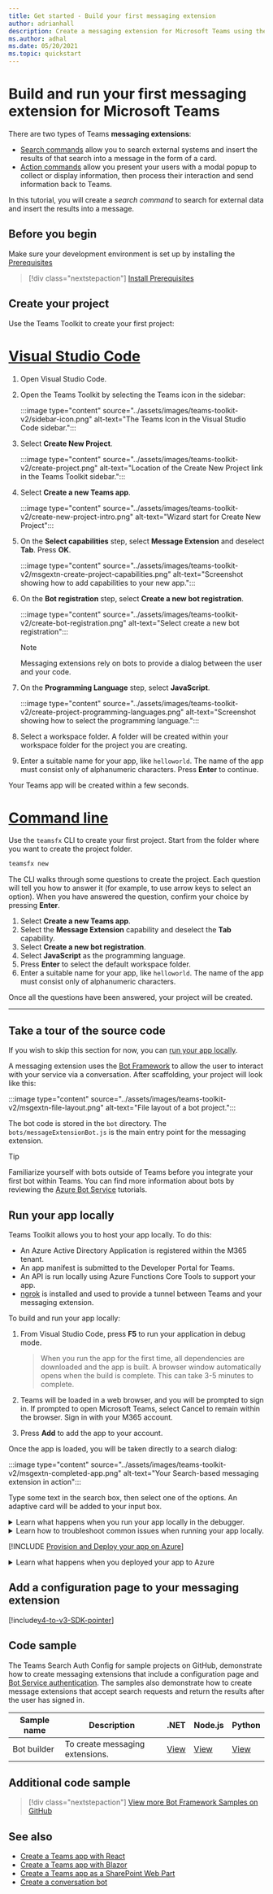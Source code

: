 ```yaml
---
title: Get started - Build your first messaging extension
author: adrianhall
description: Create a messaging extension for Microsoft Teams using the Teams Toolkit.
ms.author: adhal
ms.date: 05/20/2021
ms.topic: quickstart
---
```


# Build and run your first messaging extension for Microsoft Teams

There are two types of Teams **messaging extensions**:

- [Search commands](../messaging-extensions/how-to/search-commands/define-search-command.md) allow you to search external systems and insert the results of that search into a message in the form of a card.
- [Action commands](../messaging-extensions/how-to/action-commands/define-action-command.md) allow you present your users with a modal popup to collect or display information, then process their interaction and send information back to Teams.

In this tutorial, you will create a *search command* to search for external data and insert the results into a message.  

## Before you begin

Make sure your development environment is set up by installing the [Prerequisites](prerequisites.md)

> [!div class="nextstepaction"]
> [Install Prerequisites](prerequisites.md)

## Create your project

Use the Teams Toolkit to create your first project:

# [Visual Studio Code](#tab/vscode)

1. Open Visual Studio Code.
1. Open the Teams Toolkit by selecting the Teams icon in the sidebar:

    :::image type="content" source="../assets/images/teams-toolkit-v2/sidebar-icon.png" alt-text="The Teams Icon in the Visual Studio Code sidebar.":::

1. Select **Create New Project**.

   :::image type="content" source="../assets/images/teams-toolkit-v2/create-project.png" alt-text="Location of the Create New Project link in the Teams Toolkit sidebar.":::

1. Select **Create a new Teams app**.

   :::image type="content" source="../assets/images/teams-toolkit-v2/create-new-project-intro.png" alt-text="Wizard start for Create New Project":::

1. On the **Select capabilities** step, select **Message Extension** and deselect **Tab**.  Press **OK**.

   :::image type="content" source="../assets/images/teams-toolkit-v2/msgextn-create-project-capabilities.png" alt-text="Screenshot showing how to add capabilities to your new app.":::

1. On the **Bot registration** step, select **Create a new bot registration**.

   :::image type="content" source="../assets/images/teams-toolkit-v2/create-bot-registration.png" alt-text="Select create a new bot registration":::

   > [!NOTE]
   > Messaging extensions rely on bots to provide a dialog between the user and your code.

1. On the **Programming Language** step, select **JavaScript**.

    :::image type="content" source="../assets/images/teams-toolkit-v2/create-project-programming-languages.png" alt-text="Screenshot showing how to select the programming language.":::

1. Select a workspace folder.  A folder will be created within your workspace folder for the project you are creating.

1. Enter a suitable name for your app, like `helloworld`.  The name of the app must consist only of alphanumeric characters.  Press **Enter** to continue.

Your Teams app will be created within a few seconds.

# [Command line](#tab/cli)

Use the `teamsfx` CLI to create your first project.  Start from the folder where you want to create the project folder.

``` bash
teamsfx new
```

The CLI walks through some questions to create the project.  Each question will tell you how to answer it (for example, to use arrow keys to select an option).  When you have answered the question, confirm your choice by pressing **Enter**.

1. Select **Create a new Teams app**.
1. Select the **Message Extension** capability and deselect the **Tab** capability.
1. Select **Create a new bot registration**.
1. Select **JavaScript** as the programming language.
1. Press **Enter** to select the default workspace folder.
1. Enter a suitable name for your app, like `helloworld`.  The name of the app must consist only of alphanumeric characters.

Once all the questions have been answered, your project will be created.

---

## Take a tour of the source code

If you wish to skip this section for now, you can [run your app locally](#run-your-app-locally).

A messaging extension uses the [Bot Framework](https://docs.botframework.com) to allow the user to interact with your service via a conversation.  After scaffolding, your project will look like this:

:::image type="content" source="../assets/images/teams-toolkit-v2/msgextn-file-layout.png" alt-text="File layout of a bot project.":::

The bot code is stored in the `bot` directory.  The `bots/messageExtensionBot.js` is the main entry point for the messaging extension.

> [!Tip]
> Familiarize yourself with bots outside of Teams before you integrate your first bot within Teams.  You can find more information about bots by reviewing the [Azure Bot Service](/azure/bot-service/bot-builder-basics?view=azure-bot-service-4.0&preserve-view=true) tutorials.

## Run your app locally

Teams Toolkit allows you to host your app locally.  To do this:

- An Azure Active Directory Application is registered within the M365 tenant.
- An app manifest is submitted to the Developer Portal for Teams.
- An API is run locally using Azure Functions Core Tools to support your app.
- [ngrok](https://ngrok.io) is installed and used to provide a tunnel between Teams and your messaging extension.

To build and run your app locally:

1. From Visual Studio Code, press **F5** to run your application in debug mode.

   > When you run the app for the first time, all dependencies are downloaded and the app is built.  A browser window automatically opens when the build is complete.  This can take 3-5 minutes to complete.

1. Teams will be loaded in a web browser, and you will be prompted to sign in. If prompted to open Microsoft Teams, select Cancel to remain within the browser. Sign in with your M365 account.

1. Press **Add** to add the app to your account.

Once the app is loaded, you will be taken directly to a search dialog:

:::image type="content" source="../assets/images/teams-toolkit-v2/msgextn-completed-app.png" alt-text="Your Search-based messaging extension in action":::

Type some text in the search box, then select one of the options.  An adaptive card will be added to your input box.

<!-- markdownlint-disable MD033 -->
<details>
<summary>Learn what happens when you run your app locally in the debugger.</summary>

When you pressed F5, the Teams Toolkit:

1. Registered your application with Azure Active Directory.
1. Registered your application for "side loading" in Microsoft Teams.
1. Started your application backend running locally using [Azure Function Core Tools](/azure/azure-functions/functions-run-local?#start).
1. Started an ngrok tunnel so Teams can communicate with your app.
1. Started Microsoft Teams with a command to instruct Teams to sideload the application.

</details>

<!-- markdownlint-disable MD033 -->
<details>
<summary>Learn how to troubleshoot common issues when running your app locally.</summary>

To successfully run your app in Teams, you must have a Microsoft 365 development account that allows app sideloading. For more information on account opening, see [Prerequisites](prerequisites.md#enable-sideloading).

> [!TIP]
> Check for issues before sideloading your app, using the [app validation tool](https://dev.teams.microsoft.com/appvalidation.html), which is included in the toolkit. Fix the errors to successfully sideload the app.
</details>

[!INCLUDE [Provision and Deploy your app on Azure](~/includes/get-started/azure-provisioning-instructions.md)]

<!-- markdownlint-disable MD033 -->

<details>
<summary>Learn what happens when you deployed your app to Azure</summary>

Before deployment, the application has been running locally:

1. The backend runs using _Azure Functions Core Tools_.
1. The application HTTP endpoint, where Microsoft Teams loads the application, runs locally.

Deployment involves provisioning resources on an active Azure subscription and deploying (uploading) the backend and frontend code for the application to Azure. The backend uses a variety of Azure services, including Azure App Service and Azure Bot Service.

</details>

## Add a configuration page to your messaging extension

[!include[v4-to-v3-SDK-pointer](~/includes/v4-to-v3-pointer-me.md)]

## Code sample

The Teams Search Auth Config for sample projects on GitHub, demonstrate how to create messaging extensions that include a configuration page and [Bot Service authentication](https://github.com/microsoft/BotBuilder-Samples#teams-samples). The samples also demonstrate how to create message extensions that accept search requests and return the results after the user has signed in.

| **Sample name** | **Description** | **.NET** | **Node.js** | **Python** |
|-----------------|-----------------|-------------|--------------|--------|
| Bot builder | To create messaging extensions. | [View](https://github.com/microsoft/BotBuilder-Samples/tree/master/samples/csharp_dotnetcore/52.teams-messaging-extensions-search-auth-config) | [View](https://github.com/microsoft/BotBuilder-Samples/tree/master/samples/javascript_nodejs/52.teams-messaging-extensions-search-auth-config) | [View]( https://github.com/microsoft/BotBuilder-Samples/tree/main/samples/python/50.teams-messaging-extension-search) |

## Additional code sample

> [!div class="nextstepaction"]
> [View more Bot Framework Samples on GitHub](https://github.com/OfficeDev/microsoft-teams-samples#messaging-extensions-samples-using-the-v4-sdk)

## See also

- [Create a Teams app with React](first-app-react.md)
- [Create a Teams app with Blazor](first-app-blazor.md)
- [Create a Teams app as a SharePoint Web Part](first-app-spfx.md)
- [Create a conversation bot](first-app-bot.md)
